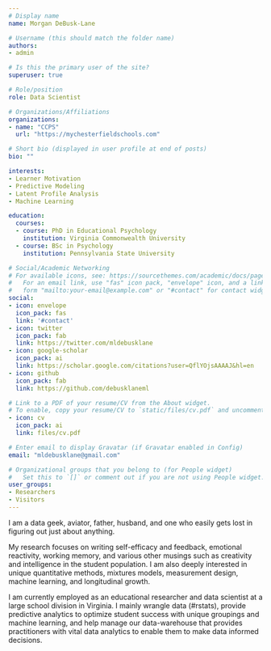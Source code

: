 ```yaml
---
# Display name
name: Morgan DeBusk-Lane

# Username (this should match the folder name)
authors:
- admin

# Is this the primary user of the site?
superuser: true

# Role/position
role: Data Scientist 

# Organizations/Affiliations
organizations:
- name: "CCPS"
  url: "https://mychesterfieldschools.com"

# Short bio (displayed in user profile at end of posts)
bio: ""

interests:
- Learner Motivation
- Predictive Modeling 
- Latent Profile Analysis
- Machine Learning

education:
  courses:
  - course: PhD in Educational Psychology
    institution: Virginia Commonwealth University
  - course: BSc in Psychology
    institution: Pennsylvania State University

# Social/Academic Networking
# For available icons, see: https://sourcethemes.com/academic/docs/page-builder/#icons
#   For an email link, use "fas" icon pack, "envelope" icon, and a link in the
#   form "mailto:your-email@example.com" or "#contact" for contact widget.
social:
- icon: envelope
  icon_pack: fas
  link: '#contact'
- icon: twitter
  icon_pack: fab
  link: https://twitter.com/mldebusklane
- icon: google-scholar
  icon_pack: ai
  link: https://scholar.google.com/citations?user=QflYOjsAAAAJ&hl=en
- icon: github
  icon_pack: fab
  link: https://github.com/debusklaneml

# Link to a PDF of your resume/CV from the About widget.
# To enable, copy your resume/CV to `static/files/cv.pdf` and uncomment the lines below.
- icon: cv
  icon_pack: ai
  link: files/cv.pdf

# Enter email to display Gravatar (if Gravatar enabled in Config)
email: "mldebusklane@gmail.com"

# Organizational groups that you belong to (for People widget)
#   Set this to `[]` or comment out if you are not using People widget.
user_groups:
- Researchers
- Visitors
---
```


I am a data geek, aviator, father, husband, and one who easily gets lost in figuring out just about anything.

My research focuses on writing self-efficacy and feedback, emotional reactivity, working memory, and various other musings such as creativity and intelligence in the student population. I am also deeply interested in unique quantitative methods, mixtures models, measurement design, machine learning, and longitudinal growth.

I am currently employed as an educational researcher and data scientist at a large school division in Virginia. I mainly wrangle data (#rstats), provide predictive analytics to optimize student success with unique groupings and machine learning, and help manage our data-warehouse that provides practitioners with vital data analytics to enable them to make data informed decisions.
